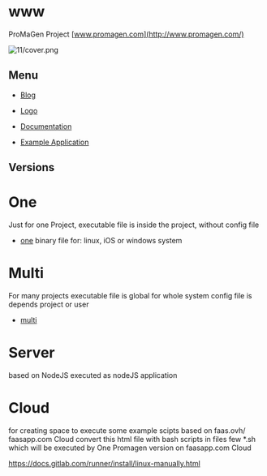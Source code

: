 # www
ProMaGen Project
[www.promagen.com](http://www.promagen.com/)

![11/cover.png](https://logo.promagen.com/11/cover.png)


## Menu

+ [Blog](http://blog.promagen.com/)

+ [Logo](http://logo.promagen.com/)

+ [Documentation](http://docs.promagen.com/)

+ [Example Application](http://app.promagen.com/)


## Versions

# One
Just for one Project, 
executable file is inside the project, 
without config file
+ [one](http://one.promagen.com/)
binary file for: linux, iOS or windows system

# Multi
For many projects
executable file is global for whole system
config file is depends project or user
+ [multi](http://multi.promagen.com/)


# Server
based on NodeJS
executed as nodeJS application 


# Cloud
for creating space to execute some example scipts
based on faas.ovh/ faasapp.com
Cloud convert this html file with bash scripts in files few *.sh 
which will be executed by One Promagen version on faasapp.com Cloud

https://docs.gitlab.com/runner/install/linux-manually.html
